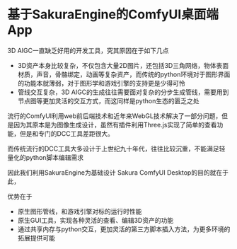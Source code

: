 # 基于SakuraEngine的ComfyUI桌面端App

3D AIGC一直缺乏好用的开发工具，究其原因在于如下几点

- 3D资产本身比较复杂，不仅包含大量2D图片，还包括3D三角网络，物体表面材质，声音，骨骼绑定，动画等复杂资产，而传统的python环境对于图形界面的功能本就薄弱，对于图形学和游戏引擎的支持更是少得可怜
- 管线交互复杂，3D AIGC的生成往往需要面对复杂的分步生成管线，需要用到节点图等更加灵活的交互方式，而这同样是python生态的匮乏之处

流行的ComfyUI利用web前后端技术和近年来WebGL技术解决了一部分问题，但是因为其原本是为图像生成设计，虽然有插件利用Three.js实现了简单的查看功能，但是和专门的DCC工具差距很大。

而传统流行的DCC工具大多设计于上世纪九十年代，往往比较沉重，不能满足轻量化的python脚本编辑需求

因此我们利用SakuraEngine为基础设计 Sakura ComfyUI Desktop的目的就在于此，

优势在于
- 原生图形管线，和游戏引擎对标的运行时性能
- 原生GUI工具，实现各种灵活的查看、编辑3D资产的功能
- 通过共享内存与python交互，更加灵活的第三方脚本插入方法，为更多环境的拓展提供可能
